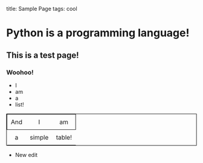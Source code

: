 title: Sample Page
tags: cool

# Python is a programming language!

## This is a test page!

### Woohoo!

+ I
+ am
+ a
+ list!


<table style="border: 1px solid black">
    <tr style="border: 1px solid black">
        <td style="text-align:center; padding: 10px">And</td>
        <td style="text-align:center; padding: 10px">I</td>
        <td style="text-align:center; padding: 10px">am</td>
    </tr>
    <tr style="border 1px solid black">
        <td style="text-align:center; padding: 10px">a</td>
        <td style="text-align:center; padding: 10px">simple</td>
        <td style="text-align:center; padding: 10px">table!</td>
    </tr>
</table>

+ New edit